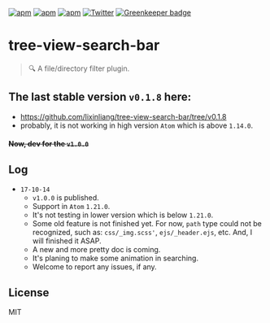 [![apm](https://img.shields.io/apm/l/tree-view-search-bar.svg)](https://atom.io/packages/tree-view-search-bar)
[![apm](https://img.shields.io/apm/v/tree-view-search-bar.svg)](https://atom.io/packages/tree-view-search-bar)
[![apm](https://img.shields.io/apm/dm/tree-view-search-bar.svg)](https://atom.io/packages/tree-view-search-bar)
[![Twitter](https://img.shields.io/badge/twitter-@qq393464140-blue.svg)](http://twitter.com/qq393464140) [![Greenkeeper badge](https://badges.greenkeeper.io/rzjnzk/atom-file-tree-filter.svg)](https://greenkeeper.io/)

# tree-view-search-bar
> 🔍 A file/directory filter plugin.

## The last stable version `v0.1.8` here:
* https://github.com/lixinliang/tree-view-search-bar/tree/v0.1.8
* probably, it is not working in high version `Atom` which is above `1.14.0`.

#### <del>Now, dev for the `v1.0.0`</del>

## Log

* `17-10-14`
    * `v1.0.0` is published.
    * Support in `Atom` `1.21.0`.
    * It's not testing in lower version which is below `1.21.0`.
    * Some old feature is not finished yet. For now, `path` type could not be recognized, such as: `css/_img.scss'`, `ejs/_header.ejs`, etc. And, I will finished it ASAP.
    * A new and more pretty doc is coming.
    * It's planing to make some animation in searching.
    * Welcome to report any issues, if any.

## License

MIT

